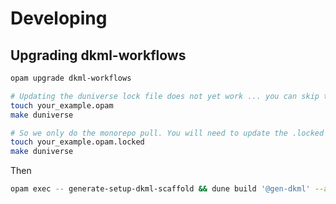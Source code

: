 # Developing

## Upgrading dkml-workflows

```bash
opam upgrade dkml-workflows

# Updating the duniverse lock file does not yet work ... you can skip this part
touch your_example.opam
make duniverse

# So we only do the monorepo pull. You will need to update the .locked file yourself.
touch your_example.opam.locked
make duniverse
```

Then

```bash
opam exec -- generate-setup-dkml-scaffold && dune build '@gen-dkml' --auto-promote
```